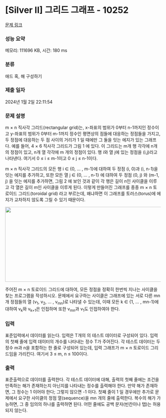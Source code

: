 # [Silver II] 그리드 그래프 - 10252 

[문제 링크](https://www.acmicpc.net/problem/10252) 

### 성능 요약

메모리: 111696 KB, 시간: 180 ms

### 분류

애드 혹, 해 구성하기

### 제출 일자

2024년 1월 2일 22:11:54

### 문제 설명

<p>m × n 직사각 그리드(rectangular grid)는, x-좌표의 범위가 0부터 n-1까지인 정수이고 y-좌표의 범위가 0부터 m-1까지 정수인 평면상의 점들에 대응하는 정점들을 가지고, 두 정점에 대응하는 두 점 사이의 거리가 1 일 때에만 그 둘을 잇는 에지가 있는 그래프다. 예를 들어, 4 × 6 직사각 그리드가 그림 1 에 있다. 이 그리드는 m개 행 각각에 n개의 정점이 있고, n개 열 각각에 m 개의 정점이 있다. 행 i와 열 j에 있는 정점을 (i,j)라고 나타낸다. 여기서 0 ≤ i ≤ m-1이고 0 ≤ j ≤ n-1이다.</p>

<p>m × n 직사각 그리드의 모든 행 i ∈ {0, … , m-1}에 대하여 두 정점 (i, 0)과 (i, n-1)을 잇는 에지를 추가하고, 또한 모든 열 j ∈ {0, … , n-1} 에 대하여 두 정점 (0, j) 와 (m-1, j) 을 잇는 에지를 추가하면, 그림 2 에 보인 것과 같이 각 행은 길이 n인 사이클을 이루고 각 열은 길이 m인 사이클을 이루게 된다. 이렇게 만들어진 그래프를 종종 m × n 토로이드 그리드(toroidal grid) 라고 부르는데, 왜냐하면 이 그래프를 토러스(torus)에 에지가 교차하지 않도록 그릴 수 있기 때문이다.</p>

<p style="text-align:center"><img alt="" src="https://www.acmicpc.net/upload/images2/gg1.png" style="height:243px; width:643px"></p>

<p>주어진 m × n 토로이드 그리드에 대하여, 모든 정점을 정확히 한번씩 지나는 사이클을 찾는 프로그램을 작성하시오. 문제에서 요구하는 사이클은 그래프에 있는 서로 다른 mn개 정점들의 열 (v<sub>1</sub>, v<sub>2</sub>, … , v<sub>mn</sub>)로 나타낼 수 있는데, 이때 모든 k ∈ {1, … , mn-1}에 대하여 v<sub>k</sub>와 v<sub>k+1</sub>은 인접하며 또한 v<sub>mn</sub>과 v<sub>1</sub>도 인접하여야 한다.</p>

### 입력 

 <p>표준입력에서 데이터를 읽는다. 입력은 T개의 의 테스트 데이터로 구성되어 있다. 입력의 첫째 줄에 입력 데이터의 개수를 나타내는 정수 T가 주어진다. 각 테스트 데이터는 두 정수 m과 n을 포함하는 한 줄로 구성되어 있는데, 입력 그래프가 m × n 토로이드 그리드임을 가리킨다. 여기서 3 ≤ m, n ≤ 100이다.</p>

### 출력 

 <p>표준출력으로 데이터를 출력한다. 각 테스트 데이터에 대해, 출력의 첫째 줄에는 조건을 만족하는 해가 존재하는지 아닌지를 나타내는 정수를 출력해야 한다. 만약 해가 존재하면, 그 정수는 1 이어야 한다; 그렇지 않으면 -1 이다. 첫째 줄이 1 일 경우에만 추가로 문제에서 요구한 사이클의 정점 열(sequence)을 mn 개의 줄에 출력한다. 복수의 해가 가능하면, 그 중 임의의 하나를 출력하면 된다. 어떤 줄에도 공백 문자(빈칸이나 탭)는 허용되지 않는다.</p>

